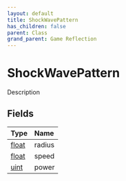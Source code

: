 ```yaml
---
layout: default
title: ShockWavePattern
has_children: false
parent: Class
grand_parent: Game Reflection
---
```

# ShockWavePattern
Description 

## Fields

| Type | Name |
|:----------|:--------------|
| [float](/riftbreaker-wiki/docs/game-reflection/components/float/) | radius |
| [float](/riftbreaker-wiki/docs/game-reflection/components/float/) | speed |
| [uint](/riftbreaker-wiki/docs/game-reflection/components/uint/) | power |

